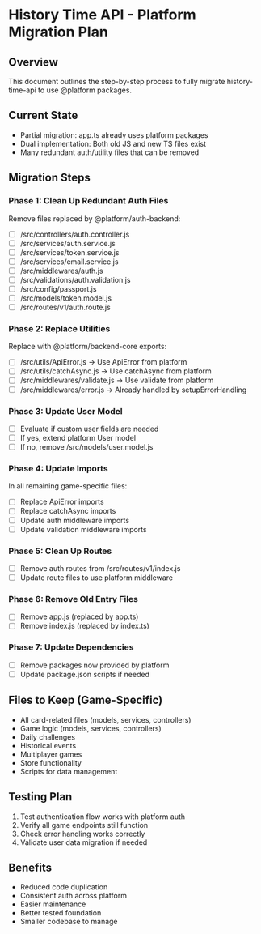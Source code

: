 # History Time API - Platform Migration Plan

## Overview
This document outlines the step-by-step process to fully migrate history-time-api to use @platform packages.

## Current State
- Partial migration: app.ts already uses platform packages
- Dual implementation: Both old JS and new TS files exist
- Many redundant auth/utility files that can be removed

## Migration Steps

### Phase 1: Clean Up Redundant Auth Files
Remove files replaced by @platform/auth-backend:
- [ ] /src/controllers/auth.controller.js
- [ ] /src/services/auth.service.js  
- [ ] /src/services/token.service.js
- [ ] /src/services/email.service.js
- [ ] /src/middlewares/auth.js
- [ ] /src/validations/auth.validation.js
- [ ] /src/config/passport.js
- [ ] /src/models/token.model.js
- [ ] /src/routes/v1/auth.route.js

### Phase 2: Replace Utilities
Replace with @platform/backend-core exports:
- [ ] /src/utils/ApiError.js → Use ApiError from platform
- [ ] /src/utils/catchAsync.js → Use catchAsync from platform  
- [ ] /src/middlewares/validate.js → Use validate from platform
- [ ] /src/middlewares/error.js → Already handled by setupErrorHandling

### Phase 3: Update User Model
- [ ] Evaluate if custom user fields are needed
- [ ] If yes, extend platform User model
- [ ] If no, remove /src/models/user.model.js

### Phase 4: Update Imports
In all remaining game-specific files:
- [ ] Replace ApiError imports
- [ ] Replace catchAsync imports
- [ ] Update auth middleware imports
- [ ] Update validation middleware imports

### Phase 5: Clean Up Routes
- [ ] Remove auth routes from /src/routes/v1/index.js
- [ ] Update route files to use platform middleware

### Phase 6: Remove Old Entry Files
- [ ] Remove app.js (replaced by app.ts)
- [ ] Remove index.js (replaced by index.ts)

### Phase 7: Update Dependencies
- [ ] Remove packages now provided by platform
- [ ] Update package.json scripts if needed

## Files to Keep (Game-Specific)
- All card-related files (models, services, controllers)
- Game logic (models, services, controllers)
- Daily challenges
- Historical events
- Multiplayer games
- Store functionality
- Scripts for data management

## Testing Plan
1. Test authentication flow works with platform auth
2. Verify all game endpoints still function
3. Check error handling works correctly
4. Validate user data migration if needed

## Benefits
- Reduced code duplication
- Consistent auth across platform
- Easier maintenance
- Better tested foundation
- Smaller codebase to manage